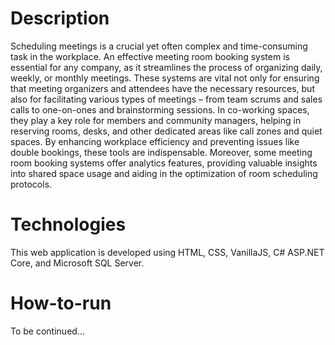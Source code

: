# Description

Scheduling meetings is a crucial yet often complex and time-consuming task in the workplace. An effective meeting room booking system is essential for any company, as it streamlines the process of organizing daily, weekly, or monthly meetings. These systems are vital not only for ensuring that meeting organizers and attendees have the necessary resources, but also for facilitating various types of meetings – from team scrums and sales calls to one-on-ones and brainstorming sessions. In co-working spaces, they play a key role for members and community managers, helping in reserving rooms, desks, and other dedicated areas like call zones and quiet spaces. By enhancing workplace efficiency and preventing issues like double bookings, these tools are indispensable. Moreover, some meeting room booking systems offer analytics features, providing valuable insights into shared space usage and aiding in the optimization of room scheduling protocols.

# Technologies

This web application is developed using HTML, CSS, VanillaJS, C# ASP.NET Core, and Microsoft SQL Server.

# How-to-run

To be continued...

